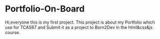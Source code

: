 # Portfolio-On-Board
Hi,everyone this is my first project. This project is about my Portfolio which use for TCAS67 and Submit it as a project to Born2Dev in the html&amp;css&amp;js course.

